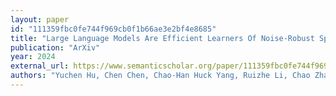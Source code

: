 ```yaml
---
layout: paper
id: "111359fbc0fe744f969cb0f1b66ae3e2bf4e8685"
title: "Large Language Models Are Efficient Learners Of Noise-Robust Speech Recognition"
publication: "ArXiv"
year: 2024
external_url: https://www.semanticscholar.org/paper/111359fbc0fe744f969cb0f1b66ae3e2bf4e8685
authors: "Yuchen Hu, Chen Chen, Chao-Han Huck Yang, Ruizhe Li, Chao Zhang, Pin-Yu Chen, Ensiong Chng"
---
```

